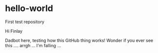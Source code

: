 # hello-world
First test repository

Hi Finlay

Dadbot here, testing how this GitHub thing works!
Wonder if you ever see this .... arrgh ...  I'm falling ...
